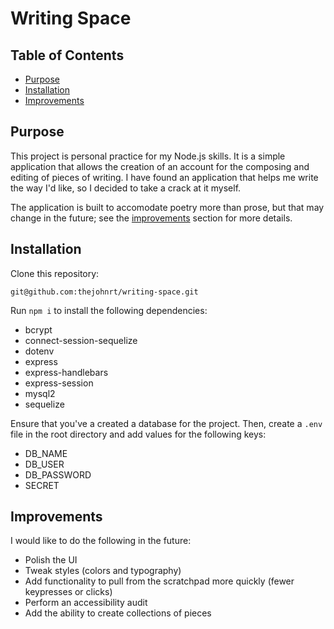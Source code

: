 # Writing Space

## Table of Contents

- [Purpose](#purpose)
- [Installation](#installation)
- [Improvements](#improvements)

## Purpose

This project is personal practice for my Node.js skills. It is a simple application that allows the creation of an account for the composing and editing of pieces of writing. I have found an application that helps me write the way I'd like, so I decided to take a crack at it myself.

The application is built to accomodate poetry more than prose, but that may change in the future; see the [improvements](#improvements) section for more details.


## Installation

Clone this repository:

```
git@github.com:thejohnrt/writing-space.git
```

Run `npm i` to install the following dependencies:
- bcrypt
- connect-session-sequelize
- dotenv
- express
- express-handlebars
- express-session
- mysql2
- sequelize

Ensure that you've a created a database for the project. Then, create a `.env` file in the root directory and add values for the following keys:
- DB_NAME
- DB_USER
- DB_PASSWORD
- SECRET

## Improvements

I would like to do the following in the future:
- Polish the UI
- Tweak styles (colors and typography)
- Add functionality to pull from the scratchpad more quickly (fewer keypresses or clicks)
- Perform an accessibility audit
- Add the ability to create collections of pieces
